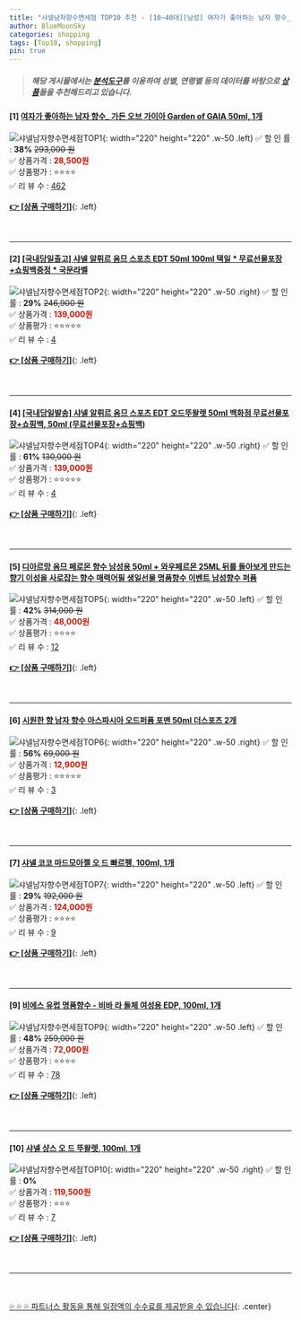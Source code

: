 ```yaml
---
title: "샤넬남자향수면세점 TOP10 추천 - [10~40대][남성] 여자가 좋아하는 남자 향수_ 가든 오브 가이아 Garden of GAIA 50ml, 1개"
author: BlueMoonSky
categories: shopping
tags: [Top10, shopping]
pin: true
---
```


> ##### 해당 게시물에서는 [**분석도구**](https://itemscout.io/)를 이용하여 **성별**, **연령별** 등의 데이터를 바탕으로 [**상품**](https://link.coupang.com/a/baae76)들을 추천해드리고 있습니다.

#### [1] [여자가 좋아하는 남자 향수_ 가든 오브 가이아 Garden of GAIA 50ml, 1개](https://link.coupang.com/re/AFFSDP?lptag=AF5964186&subid=bluemoonsky6999&pageKey=6460519502&traceid=V0-153&itemId=14058721528&vendorItemId=81593881091)
![샤넬남자향수면세점TOP1](https://thumbnail10.coupangcdn.com/thumbnails/remote/230x230ex/image/vendor_inventory/ef65/5970ed445417442a10281bbc2ae36cc74daa75701a5a879852e855a04015.jpg){: width="220" height="220" .w-50 .left}
✅ 할 인 률 : **38%** ~~<del class="base-price"> 293,000  </del>원~~<br>
✅ 상품가격 : <span style="color:#cb1400"> **28,500원** </span><br>
✅ 상품평가 : ⭐⭐⭐⭐<br>
✅ 리 뷰 수 : [462](https://link.coupang.com/re/AFFSDP?lptag=AF5964186&subid=bluemoonsky6999&pageKey=6460519502&traceid=V0-153&itemId=14058721528&vendorItemId=81593881091)<br>
<br>
[**👉  [상품 구매하기]**](https://link.coupang.com/re/AFFSDP?lptag=AF5964186&subid=bluemoonsky6999&pageKey=6460519502&traceid=V0-153&itemId=14058721528&vendorItemId=81593881091){: .left}
<br>
<br>
<br>

***

#### [2] [[국내당일출고] 샤넬 알뤼르 옴므 스포츠 EDT 50ml 100ml 택일 * 무료선물포장+쇼핑백증정 * 국문라벨](https://link.coupang.com/re/AFFSDP?lptag=AF5964186&subid=bluemoonsky6999&pageKey=7310862638&traceid=V0-153&itemId=18728932862&vendorItemId=3142676987)
![샤넬남자향수면세점TOP2](https://thumbnail9.coupangcdn.com/thumbnails/remote/230x230ex/image/vendor_inventory/images/2018/01/30/13/4/c5accce9-172d-4476-9f83-62da66a8126d.jpg){: width="220" height="220" .w-50 .right}
✅ 할 인 률 : **29%** ~~<del class="base-price"> 246,900  </del>원~~<br>
✅ 상품가격 : <span style="color:#cb1400"> **139,000원** </span><br>
✅ 상품평가 : ⭐⭐⭐⭐⭐<br>
✅ 리 뷰 수 : [4](https://link.coupang.com/re/AFFSDP?lptag=AF5964186&subid=bluemoonsky6999&pageKey=7310862638&traceid=V0-153&itemId=18728932862&vendorItemId=3142676987)<br>
<br>
[**👉  [상품 구매하기]**](https://link.coupang.com/re/AFFSDP?lptag=AF5964186&subid=bluemoonsky6999&pageKey=7310862638&traceid=V0-153&itemId=18728932862&vendorItemId=3142676987){: .left}
<br>
<br>
<br>

***

#### [4] [[국내당일발송] 샤넬 알뤼르 옴므 스포츠 EDT 오드뚜왈렛 50ml 백화점 무료선물포장+쇼핑백, 50ml (무료선물포장+쇼핑백)](https://link.coupang.com/re/AFFSDP?lptag=AF5964186&subid=bluemoonsky6999&pageKey=7014783963&traceid=V0-153&itemId=17252134195&vendorItemId=84423534408)
![샤넬남자향수면세점TOP4](https://thumbnail6.coupangcdn.com/thumbnails/remote/230x230ex/image/vendor_inventory/ce94/261c9675d24c9854da4ca21f37bb6b70ad42bab767b550e3095f3b3095d0.jpg){: width="220" height="220" .w-50 .right}
✅ 할 인 률 : **61%** ~~<del class="base-price"> 130,000  </del>원~~<br>
✅ 상품가격 : <span style="color:#cb1400"> **139,000원** </span><br>
✅ 상품평가 : ⭐⭐⭐⭐⭐<br>
✅ 리 뷰 수 : [4](https://link.coupang.com/re/AFFSDP?lptag=AF5964186&subid=bluemoonsky6999&pageKey=7014783963&traceid=V0-153&itemId=17252134195&vendorItemId=84423534408)<br>
<br>
[**👉  [상품 구매하기]**](https://link.coupang.com/re/AFFSDP?lptag=AF5964186&subid=bluemoonsky6999&pageKey=7014783963&traceid=V0-153&itemId=17252134195&vendorItemId=84423534408){: .left}
<br>
<br>
<br>

***

#### [5] [디아르망 옴므 페로몬 향수 남성용 50ml + 와우페르몬 25ML 뒤를 돌아보게 만드는 향기 이성을 사로잡는 향수 매력어필 생일선물 명품향수 이벤트 남성향수 퍼퓸](https://link.coupang.com/re/AFFSDP?lptag=AF5964186&subid=bluemoonsky6999&pageKey=6446680176&traceid=V0-153&itemId=13976832766&vendorItemId=81225685625)
![샤넬남자향수면세점TOP5](https://thumbnail6.coupangcdn.com/thumbnails/remote/230x230ex/image/vendor_inventory/763b/f7fff20ea9a22113e4af4ddf6899f136a46863a5155339c4ae7300a262ca.jpg){: width="220" height="220" .w-50 .left}
✅ 할 인 률 : **42%** ~~<del class="base-price"> 314,000  </del>원~~<br>
✅ 상품가격 : <span style="color:#cb1400"> **48,000원** </span><br>
✅ 상품평가 : ⭐⭐⭐⭐<br>
✅ 리 뷰 수 : [12](https://link.coupang.com/re/AFFSDP?lptag=AF5964186&subid=bluemoonsky6999&pageKey=6446680176&traceid=V0-153&itemId=13976832766&vendorItemId=81225685625)<br>
<br>
[**👉  [상품 구매하기]**](https://link.coupang.com/re/AFFSDP?lptag=AF5964186&subid=bluemoonsky6999&pageKey=6446680176&traceid=V0-153&itemId=13976832766&vendorItemId=81225685625){: .left}
<br>
<br>
<br>

***

#### [6] [시원한 향 남자 향수 아스파시아 오드퍼퓸 포맨 50ml 더스포츠 2개](https://link.coupang.com/re/AFFSDP?lptag=AF5964186&subid=bluemoonsky6999&pageKey=5790825144&traceid=V0-153&itemId=15028063963&vendorItemId=3615528772)
![샤넬남자향수면세점TOP6](https://thumbnail8.coupangcdn.com/thumbnails/remote/230x230ex/image/vendor_inventory/686d/119752e85681d6b0ff580bd16f0fb19c49bf54b09d1f216fd91f6d57e876.jpg){: width="220" height="220" .w-50 .right}
✅ 할 인 률 : **56%** ~~<del class="base-price"> 69,000  </del>원~~<br>
✅ 상품가격 : <span style="color:#cb1400"> **12,900원** </span><br>
✅ 상품평가 : ⭐⭐⭐⭐⭐<br>
✅ 리 뷰 수 : [3](https://link.coupang.com/re/AFFSDP?lptag=AF5964186&subid=bluemoonsky6999&pageKey=5790825144&traceid=V0-153&itemId=15028063963&vendorItemId=3615528772)<br>
<br>
[**👉  [상품 구매하기]**](https://link.coupang.com/re/AFFSDP?lptag=AF5964186&subid=bluemoonsky6999&pageKey=5790825144&traceid=V0-153&itemId=15028063963&vendorItemId=3615528772){: .left}
<br>
<br>
<br>

***

#### [7] [샤넬 코코 마드모아젤 오 드 빠르펭, 100ml, 1개](https://link.coupang.com/re/AFFSDP?lptag=AF5964186&subid=bluemoonsky6999&pageKey=6714192175&traceid=V0-153&itemId=17745344510&vendorItemId=86950949833)
![샤넬남자향수면세점TOP7](https://thumbnail7.coupangcdn.com/thumbnails/remote/230x230ex/image/vendor_inventory/e304/7e832a521e29dceaebbdf4eaeb68a76be595f0259653803de1df946efee0.jpeg){: width="220" height="220" .w-50 .left}
✅ 할 인 률 : **29%** ~~<del class="base-price"> 192,000  </del>원~~<br>
✅ 상품가격 : <span style="color:#cb1400"> **124,000원** </span><br>
✅ 상품평가 : ⭐⭐⭐⭐<br>
✅ 리 뷰 수 : [9](https://link.coupang.com/re/AFFSDP?lptag=AF5964186&subid=bluemoonsky6999&pageKey=6714192175&traceid=V0-153&itemId=17745344510&vendorItemId=86950949833)<br>
<br>
[**👉  [상품 구매하기]**](https://link.coupang.com/re/AFFSDP?lptag=AF5964186&subid=bluemoonsky6999&pageKey=6714192175&traceid=V0-153&itemId=17745344510&vendorItemId=86950949833){: .left}
<br>
<br>
<br>

***

#### [9] [비에스 유럽 명품향수 - 비바 라 돌체 여성용 EDP, 100ml, 1개](https://link.coupang.com/re/AFFSDP?lptag=AF5964186&subid=bluemoonsky6999&pageKey=7260819810&traceid=V0-153&itemId=18493633472&vendorItemId=71502075860)
![샤넬남자향수면세점TOP9](https://thumbnail10.coupangcdn.com/thumbnails/remote/230x230ex/image/vendor_inventory/217f/39b5525c2a1588d2371bd1f69407608171e75c2dba94772fdb2fe59b2d1c.png){: width="220" height="220" .w-50 .left}
✅ 할 인 률 : **48%** ~~<del class="base-price"> 259,000  </del>원~~<br>
✅ 상품가격 : <span style="color:#cb1400"> **72,000원** </span><br>
✅ 상품평가 : ⭐⭐⭐⭐<br>
✅ 리 뷰 수 : [78](https://link.coupang.com/re/AFFSDP?lptag=AF5964186&subid=bluemoonsky6999&pageKey=7260819810&traceid=V0-153&itemId=18493633472&vendorItemId=71502075860)<br>
<br>
[**👉  [상품 구매하기]**](https://link.coupang.com/re/AFFSDP?lptag=AF5964186&subid=bluemoonsky6999&pageKey=7260819810&traceid=V0-153&itemId=18493633472&vendorItemId=71502075860){: .left}
<br>
<br>
<br>

***

#### [10] [샤넬 샹스 오 드 뚜왈렛, 100ml, 1개](https://link.coupang.com/re/AFFSDP?lptag=AF5964186&subid=bluemoonsky6999&pageKey=6714079492&traceid=V0-153&itemId=18218319593&vendorItemId=87007483492)
![샤넬남자향수면세점TOP10](https://thumbnail7.coupangcdn.com/thumbnails/remote/230x230ex/image/vendor_inventory/db9e/6112742324a195df05f9e64a5ade5a9ff126f074bc07eccdfa5467232026.jpg){: width="220" height="220" .w-50 .right}
✅ 할 인 률 : **0%** <br>
✅ 상품가격 : <span style="color:#cb1400"> **119,500원** </span><br>
✅ 상품평가 : ⭐⭐⭐<br>
✅ 리 뷰 수 : [7](https://link.coupang.com/re/AFFSDP?lptag=AF5964186&subid=bluemoonsky6999&pageKey=6714079492&traceid=V0-153&itemId=18218319593&vendorItemId=87007483492)<br>
<br>
[**👉  [상품 구매하기]**](https://link.coupang.com/re/AFFSDP?lptag=AF5964186&subid=bluemoonsky6999&pageKey=6714079492&traceid=V0-153&itemId=18218319593&vendorItemId=87007483492){: .left}
<br>
<br>
<br>

***
<br><br>[💦 💦 💦 파트너스 활동을 통해 일정액의 수수료를 제공받을 수 있습니다](https://link.coupang.com/a/baae76){: .center}